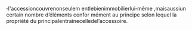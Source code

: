 ‐l'accessioncouvrenonseulem entlebienimmobilierlui‐même ,maisaussiun certain nombre d’éléments confor mément au principe selon lequel la propriété du principalentraînecelledel’accessoire.